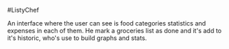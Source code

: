 #ListyChef

An interface where the user can see is food categories statistics and expenses in each of them. He mark a groceries list as done and it's add to it's historic, who's use to build graphs and stats.